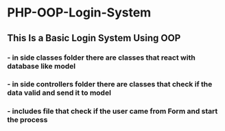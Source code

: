 # PHP-OOP-Login-System

## This Is a Basic Login System Using OOP

### - in side classes folder there are classes that react with database like model
### - in side controllers folder there are classes that check if the data valid and send it to model

### - includes file that check if the user came from Form and start the process
